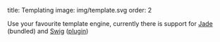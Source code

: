 title: Templating
image: img/template.svg
order: 2

Use your favourite template engine, currently there is support for [Jade][1] (bundled) and [Swig][2] ([plugin][3])

[1]: http://jade-lang.com/  "Jade - Template Engine"
[2]: http://paularmstrong.github.com/swig/ "Swig JavaScript Template Engine"
[3]: https://github.com/jnordberg/wintersmith/wiki/Plugins  "Wintersmith plugins"
